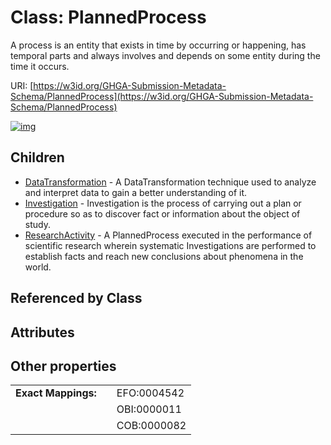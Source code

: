 
# Class: PlannedProcess


A process is an entity that exists in time by occurring or happening, has temporal parts and always involves and depends on some entity during the time it occurs.

URI: [https://w3id.org/GHGA-Submission-Metadata-Schema/PlannedProcess](https://w3id.org/GHGA-Submission-Metadata-Schema/PlannedProcess)


[![img](https://yuml.me/diagram/nofunky;dir:TB/class/[ResearchActivity],[PlannedProcess]^-[ResearchActivity],[PlannedProcess]^-[Investigation],[PlannedProcess]^-[DataTransformation],[Investigation],[DataTransformation])](https://yuml.me/diagram/nofunky;dir:TB/class/[ResearchActivity],[PlannedProcess]^-[ResearchActivity],[PlannedProcess]^-[Investigation],[PlannedProcess]^-[DataTransformation],[Investigation],[DataTransformation])

## Children

 * [DataTransformation](DataTransformation.md) - A DataTransformation technique used to analyze and interpret data to gain a better understanding of it.
 * [Investigation](Investigation.md) - Investigation is the process of carrying out a plan or procedure so as to discover fact or information about the object of study.
 * [ResearchActivity](ResearchActivity.md) - A PlannedProcess executed in the performance of scientific research wherein systematic Investigations are performed to establish facts and reach new conclusions about phenomena in the world.

## Referenced by Class


## Attributes


## Other properties

|  |  |  |
| --- | --- | --- |
| **Exact Mappings:** | | EFO:0004542 |
|  | | OBI:0000011 |
|  | | COB:0000082 |

